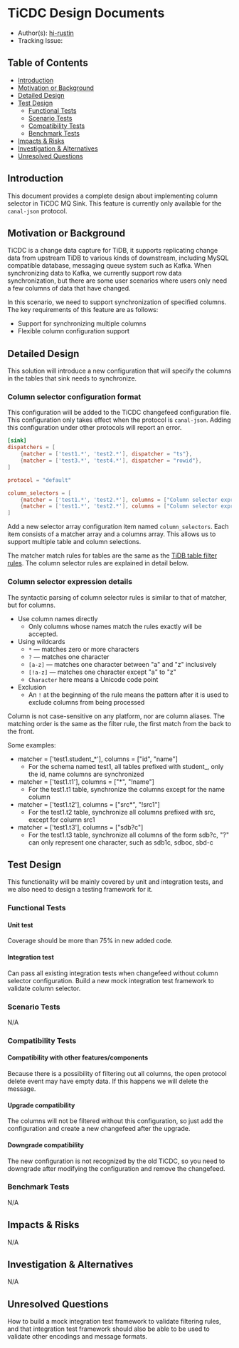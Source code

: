 # TiCDC Design Documents

- Author(s): [hi-rustin](https://github.com/hi-rustin)
- Tracking Issue:

## Table of Contents

- [Introduction](#introduction)
- [Motivation or Background](#motivation-or-background)
- [Detailed Design](#detailed-design)
- [Test Design](#test-design)
  - [Functional Tests](#functional-tests)
  - [Scenario Tests](#scenario-tests)
  - [Compatibility Tests](#compatibility-tests)
  - [Benchmark Tests](#benchmark-tests)
- [Impacts & Risks](#impacts--risks)
- [Investigation & Alternatives](#investigation--alternatives)
- [Unresolved Questions](#unresolved-questions)

## Introduction

This document provides a complete design about implementing column selector in TiCDC MQ Sink. This feature is currently only available for the `canal-json` protocol.

## Motivation or Background

TiCDC is a change data capture for TiDB, it supports replicating change data from upstream TiDB to various kinds of downstream, including MySQL compatible database, messaging queue system such as Kafka. When synchronizing data to Kafka, we currently support row data synchronization, but there are some user scenarios where users only need a few columns of data that have changed.

In this scenario, we need to support synchronization of specified columns. The key requirements of this feature are as follows:

- Support for synchronizing multiple columns
- Flexible column configuration support

## Detailed Design

This solution will introduce a new configuration that will specify the columns in the tables that sink needs to synchronize.

### Column selector configuration format

This configuration will be added to the TiCDC changefeed configuration file. This configuration only takes effect when the protocol is `canal-json`. Adding this configuration under other protocols will report an error.

```toml
[sink]
dispatchers = [
    {matcher = ['test1.*', 'test2.*'], dispatcher = "ts"},
    {matcher = ['test3.*', 'test4.*'], dispatcher = "rowid"},
]

protocol = "default"

column_selectors = [
    {matcher = ['test1.*', 'test2.*'], columns = ["Column selector expression"]},
    {matcher = ['test1.*', 'test2.*'], columns = ["Column selector expression"]},
]
```

Add a new selector array configuration item named `column_selectors`. Each item consists of a matcher array and a columns array. This allows us to support multiple table and column selections.

The matcher match rules for tables are the same as the [TiDB table filter rules]. The column selector rules are explained in detail below.

### Column selector expression details

The syntactic parsing of column selector rules is similar to that of matcher, but for columns.

- Use column names directly
  - Only columns whose names match the rules exactly will be accepted.
- Using wildcards
  - `*` — matches zero or more characters
  - `?` — matches one character
  - `[a-z]` — matches one character between "a" and "z" inclusively
  - `[!a-z]` — matches one character except "a" to "z"
  - `Character` here means a Unicode code point
- Exclusion
  - An `!` at the beginning of the rule means the pattern after it is used to exclude columns from being processed

Column is not case-sensitive on any platform, nor are column aliases. The matching order is the same as the filter rule, the first match from the back to the front.

Some examples:

- matcher = ['test1.student_*'], columns = ["id", "name"]
  - For the schema named test1, all tables prefixed with student\_, only the id, name columns are synchronized
- matcher = ['test1.t1'], columns = ["*", "!name"]
  - For the test1.t1 table, synchronize the columns except for the name column
- matcher = ['test1.t2'], columns = ["src*", "!src1"]
  - For the test1.t2 table, synchronize all columns prefixed with src, except for column src1
- matcher = ['test1.t3'], columns = ["sdb?c"]
  - For the test1.t3 table, synchronize all columns of the form sdb?c, "?" can only represent one character, such as sdb1c, sdboc, sbd-c

## Test Design

This functionality will be mainly covered by unit and integration tests, and we also need to design a testing framework for it.

### Functional Tests

#### Unit test

Coverage should be more than 75% in new added code.

#### Integration test

Can pass all existing integration tests when changefeed without column selector configuration.
Build a new mock integration test framework to validate column selector.

### Scenario Tests

N/A

### Compatibility Tests

#### Compatibility with other features/components

Because there is a possibility of filtering out all columns, the open protocol delete event may have empty data. If this happens we will delete the message.

#### Upgrade compatibility

The columns will not be filtered without this configuration, so just add the configuration and create a new changefeed after the upgrade.

#### Downgrade compatibility

The new configuration is not recognized by the old TiCDC, so you need to downgrade after modifying the configuration and remove the changefeed.

### Benchmark Tests

N/A

## Impacts & Risks

N/A

## Investigation & Alternatives

N/A

## Unresolved Questions

How to build a mock integration test framework to validate filtering rules, and that integration test framework should also be able to be used to validate other encodings and message formats.

[tidb table filter rules]: https://docs.pingcap.com/tidb/stable/table-filter#syntax
